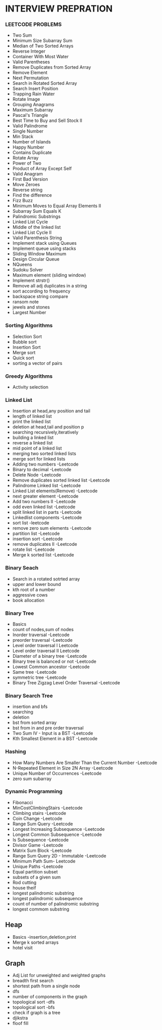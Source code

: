 
# INTERVIEW PREPRATION


### LEETCODE PROBLEMS
  - Two Sum
  - Minimum Size Subarray Sum
  - Median of Two Sorted Arrays
  - Reverse Integer
  - Container With Most Water
  - Valid Parentheses
  - Remove Duplicates from Sorted Array
  - Remove Element
  - Next Permutation
  - Search in Rotated Sorted Array
  - Search Insert Position
  - Trapping Rain Water
  - Rotate Image
  - Grouping Anagrams
  - Maximum Subarray
  - Pascal's Triangle
  - Best Time to Buy and Sell Stock II
  - Valid Palindrome
  - Single Number
  - Min Stack
  - Number of Islands
  - Happy Number
  - Contains Duplicate
  - Rotate Array
  - Power of Two
  - Product of Array Except Self
  - Valid Anagram
  - First Bad Version
  - Move Zeroes
  - Reverse string
  - Find the difference
  - Fizz Buzz
  - Minimum Moves to Equal Array Elements II
  - Subarray Sum Equals K
  - Palindromic Substrings
  - Linked List Cycle
  - Middle of the linked list
  - Linked List Cycle II
  - Valid Parenthesis String
  - Implement stack using Queues
  - Implement queue using stacks
  - Sliding Window Maximum
  - Design Circular Queue
  - NQueens
  - Sudoku Solver
  - Maximum element (sliding window)
  - Implement strstr()
  - Remove all adj duplicates in a string
  - sort according to frequency
  - backspace string compare
  - ransom note
  - jewels and stones
  - Largest Number
  
  
### Sorting Algorithms

  - Selection Sort
  - Bubble sort
  - Insertion Sort
  - Merge sort
  - Quick sort
  - sorting a vector of pairs

### Greedy Algorithms
  - Activity selection

### Linked List
  - Insertion at head,any position and tail
  - length of linked list
  - print the linked list
  - deletion at head,tail and position p
  - searching recursively,iteratively
  - building a linked list
  - reverse a linked list
  - mid point of a linked list
  - merging two sorted linked lists
  - merge sort for linked lists
  - Adding two numbers -Leetcode
  - Binary to decimal -Leetcode
  - Delete Node -Leetcode
  - Remove duplicates sorted linked list -Leetcode
  - Palindrome Linked list -Leetcode
  - Linked List elements(Remove) -Leetcode
  - next greater element -Leetcode
  - Add two numbers II -Leetcode
  - odd even linked list -Leetcode
  - split linked list in parts -Leetcode
  - Linkedlist components -Leetcode
  - sort list -leetcode
  - remove zero sum elements -Leetcode
  - partition list -Leetcode
  - insertion sort -Leetcode
  - remove duplicates II -Leetcode
  - rotate list -Leetcode
  - Merge k sorted list -Leetcode
  

### Binary Seach
  - Search in a rotated sotrted array
  - upper and lower bound
  - kth root of a number
  - aggressive cows 
  - book allocation


### Binary Tree
  - Basics
  - count of nodes,sum of nodes
  - Inorder traversal -Leetcode
  - preorder traversal -Leetcode
  - Level order traversal I Leetcode
  - Level order traversal II Leetcode
  - Diameter of a binary tree -Leetcode
  - Binary tree is balanced or not -Leetcode
  - Lowest Common ancestor -Leetcode
  - Same tree -Leetcode
  - symmetric tree -Leetcode
  - Binary Tree Zigzag Level Order Traversal -Leetcode


### Binary Search Tree
  - insertion and bfs
  - searching
  - deletion
  - bst from sorted array
  - bst from in and pre order traversal
  - Two Sum IV - Input is a BST -Leetcode
  - Kth Smallest Element in a BST -Leetcode

### Hashing
  - How Many Numbers Are Smaller Than the Current Number -Leetcode
  - N-Repeated Element in Size 2N Array -Leetcode
  - Unique Number of Occurrences -Leetcode
  - zero sum subarray


### Dynamic Programming
  - Fibonacci
  - MinCostClimbingStairs -Leetcode
  - Climbing stairs -Leetcode
  - Coin Change -Leetcode
  - Range Sum Query -Leetcode 
  - Longest Increasing Subsequence -Leetcode
  - Longest Common Subsequence -Leetcode
  - Is Subsequence -Leetcode
  - Divisor Game -Leetcode
  - Matrix Sum Block -Leetcode
  - Range Sum Query 2D - Immutable -Leetcode
  - Minimum Path Sum- Leetcode
  - Unique Paths -Leetcode
  - Equal partition subset
  - subsets of a given sum
  - Rod cutting
  - house theif
  - longest palindromic substring
  - longest palindromic subsequence
  - count of number of palindromic substring
  - longest commom substring

## Heap 
  - Basics -insertion,deletion,print
  - Merge k sorted arrays
  - hotel visit

## Graph
  - Adj List for unweighted and weighted graphs
  - breadth first search
  - shortest path from a single node
  - dfs
  - number of components in the graph
  - topological sort -dfs
  - topological sort -bfs
  - check if graph is a tree
  - djikstra
  - floof fill
  






